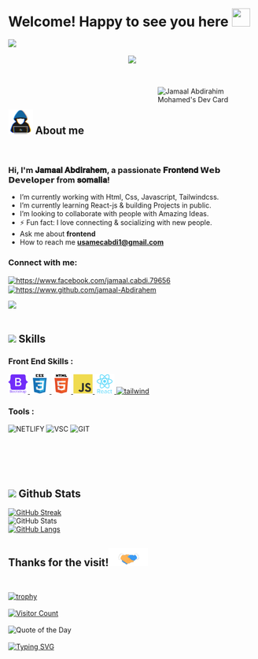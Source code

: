 

<!--
**jamaal-Abdirahem/jamaal-Abdirahem** is a ✨ _special_ ✨ repository because its `README.md` (this file) appears on your GitHub profile.

Here are some ideas to get you started:

- 🔭 I’m currently working on ...
- 🌱 I’m currently learning ...
- 👯 I’m looking to collaborate on ...
- 🤔 I’m looking for help with ...
- 💬 Ask me about ...
- 📫 How to reach me: ...
- 😄 Pronouns: ...
- ⚡ Fun fact: ...
-->
# Welcome! Happy to see you here <img src="https://raw.githubusercontent.com/jamaal-Abdirahem/Ayush-Kanduri/master/wave.gif" width="37px" height="37px" />

<!-- <img src="https://media.giphy.com/media/xUPGGDNsLvqsBOhuU0/giphy.gif" width="280px" height="200px" /> -->

<img src="https://mir-s3-cdn-cf.behance.net/project_modules/max_1200/79731568097599.5b50bca477735.jpg"/>

<br>
<p align="center">
  <a href="https://github.com/DenverCoder1/readme-typing-svg"><img src="https://readme-typing-svg.herokuapp.com?font=Time+New+Roman&color=cyan&size=25&center=true&vCenter=true&width=600&height=100&lines=welcome+to+my+personal+repository..&hearts;++;I+am+Self-taught+Front-End+Developer,;Computer+Science+Student,;Active+Learner/Researcher,;Love+to+learn+new+stuffs..<3"></a>
</p>


<br>



<a href="https://app.daily.dev/jamal252"><img src="https://api.daily.dev/devcards/71cb363081084de29f5ce04b237296ca.png?r=r3w" width="200" align ="right" alt="Jamaal Abdirahim Mohamed's Dev Card"/></a>
<br>


## <picture><img src = "https://github.com/0xabdulkhalid/0xabdulkhalid/blob/main/assets/mdImages/about_me.gif?raw=true" width = 50px></picture> **About me**

<br>

### Hi, I'm 𝐉𝐚𝐦𝐚𝐚𝐥 𝐀𝐛𝐝𝐢𝐫𝐚𝐡𝐞𝐦, a passionate 𝐅𝐫𝐨𝐧𝐭𝐞𝐧𝐝 𝗪𝗲𝗯 𝗗𝗲𝘃𝗲𝗹𝗼𝗽𝗲𝗿 from 𝐬𝐨𝐦𝐚𝐥𝐢𝐚!
-   I’m currently working with Html, Css, Javascript, Tailwindcss.
-   I’m currently learning React-js & building Projects in public.
-   I’m looking to collaborate with people with Amazing Ideas.
- ⚡ Fun fact: I love connecting & socializing with new people.
-   Ask me about **frontend**
-   How to reach me **usamecabdi1@gmail.com**

<h3 align="left">Connect with me:</h3>
<p align="left">

<a href="https://fb.com/https://www.facebook.com/jamaal.cabdi.79656" target="blank"><img align="center" src="https://raw.githubusercontent.com/rahuldkjain/github-profile-readme-generator/master/src/images/icons/Social/facebook.svg" alt="https://www.facebook.com/jamaal.cabdi.79656" height="30" width="40" /></a>
<a href="https://gh.com/https://www.facebook.com/jamaal-Abdirahem" target="blank"><img align="center" src="https://raw.githubusercontent.com/rahuldkjain/github-profile-readme-generator/master/src/images/icons/Social/github.svg" alt="https://www.github.com/jamaal-Abdirahem" height="30" width="40" /></a>
</p>

<img src="https://user-images.githubusercontent.com/73097560/115834477-dbab4500-a447-11eb-908a-139a6edaec5c.gif"><br><br>

## <img src="https://media2.giphy.com/media/QssGEmpkyEOhBCb7e1/giphy.gif?cid=ecf05e47a0n3gi1bfqntqmob8g9aid1oyj2wr3ds3mg700bl&rid=giphy.gif" width ="25"><b> Skills</b>
### Front End Skills :
<!--[JAVASCRIPT](https://img.shields.io/badge/JavaScript-323330?style=for-the-badge&logo=javascript&logoColor=F7DF1E)
![HTML5](https://img.shields.io/badge/HTML5-E34F26?style=for-the-badge&logo=html5&logoColor=white)
![CSS3](https://img.shields.io/badge/CSS3-1572B6?style=for-the-badge&logo=css3&logoColor=white)
![SASS](https://img.shields.io/badge/Sass-CC6699?style=for-the-badge&logo=sass&logoColor=white)
![BOOTSTRAP](https://img.shields.io/badge/Bootstrap-563D7C?style=for-the-badge&logo=bootstrap&logoColor=white)
![REACT](https://img.shields.io/badge/React-20232A?style=for-the-badge&logo=react&logoColor=61DAFB)
<h3 align="left">Languages and Tools:</h3> -->
<p align="left"> <a href="https://getbootstrap.com" target="_blank" rel="noreferrer"> <img src="https://raw.githubusercontent.com/devicons/devicon/master/icons/bootstrap/bootstrap-plain-wordmark.svg" alt="bootstrap" width="40" height="40"/> </a> <a href="https://www.w3schools.com/css/" target="_blank" rel="noreferrer"> <img src="https://raw.githubusercontent.com/devicons/devicon/master/icons/css3/css3-original-wordmark.svg" alt="css3" width="40" height="40"/> </a> <a href="https://www.w3.org/html/" target="_blank" rel="noreferrer"> <img src="https://raw.githubusercontent.com/devicons/devicon/master/icons/html5/html5-original-wordmark.svg" alt="html5" width="40" height="40"/> </a> <a href="https://developer.mozilla.org/en-US/docs/Web/JavaScript" target="_blank" rel="noreferrer"> <img src="https://raw.githubusercontent.com/devicons/devicon/master/icons/javascript/javascript-original.svg" alt="javascript" width="40" height="40"/> </a> <a href="https://reactjs.org/" target="_blank" rel="noreferrer"> <img src="https://raw.githubusercontent.com/devicons/devicon/master/icons/react/react-original-wordmark.svg" alt="react" width="40" height="40"/> </a> <a href="https://tailwindcss.com/" target="_blank" rel="noreferrer"> <img src="https://www.vectorlogo.zone/logos/tailwindcss/tailwindcss-icon.svg" alt="tailwind" width="40" height="40"/> </a> </p>

### Tools :
![NETLIFY](https://img.shields.io/badge/Netlify-00C7B7?style=for-the-badge&logo=netlify&logoColor=white)
![VSC](https://img.shields.io/badge/Visual_Studio_Code-0078D4?style=for-the-badge&logo=visual%20studio%20code&logoColor=white)
![GIT](https://img.shields.io/badge/GIT-E44C30?style=for-the-badge&logo=git&logoColor=white)

<br />

<br />
<br><br>

## <img src="https://media.giphy.com/media/iY8CRBdQXODJSCERIr/giphy.gif" width="35"><b> Github Stats</b>
 

<p align="left">

[![GitHub Streak](https://github-readme-streak-stats.herokuapp.com?user=Jamaal-Abdirahem&theme=radical&hide_border=true&date_format=M%20j%5B%2C%20Y%5D)](https://git.io/streak-stats)
<br />
![GitHub Stats](https://github-readme-stats.vercel.app/api?username=Jamaal-Abdirahem&theme=radical&show_icons=true&hide_border=true)
<br />
[![GitHub Langs](https://github-readme-stats.vercel.app/api/top-langs/?username=Jamaal-Abdirahem&theme=radical&hide_border=true&layout=compact)](https://github.com/Jamaal-Abdirahem/github-readme-stats)
<br />
<!-- <img src="https://activity-graph.herokuapp.com/graph?username=Jamaal-Abdirahem&bg_color=0f2d3d&color=1cadfb&line=1cadfb&point=1cadfb&area=true&hide_border=true"> -->

</p>

## <b> Thanks for the visit!</b><img src="https://github.com/0xabdulkhalid/0xabdulkhalid/blob/main/assets/mdImages/handshake.gif?raw=true" width ="80">
<br>


[![trophy](https://github-profile-trophy.vercel.app/?username=Jamaal-Abdirahem&theme=radical)](https://github.com/jamaal-Abdirahem)
<br />
<br />
[![Visitor Count](https://visitcount.itsvg.in/api?id=Jamaal-Abdirahem&icon=0&color=0)](https://visitcount.itsvg.in)
<br />
<br />
![Quote of the Day](https://quotes-github-readme.vercel.app/api?type=horizontal&theme=radical)
<br />
<br /> 
[![Typing SVG](https://readme-typing-svg.herokuapp.com?duration=6000&lines=%E2%80%9CBelieve+in+yourself.%E2%80%9D)](https://git.io/typing-svg)

